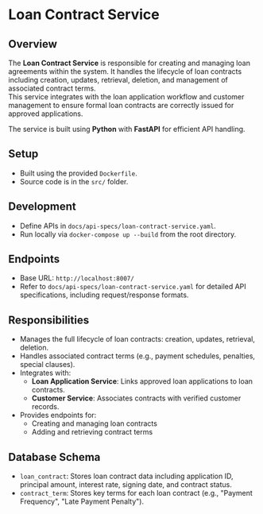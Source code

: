 # Loan Contract Service

## Overview
The **Loan Contract Service** is responsible for creating and managing loan agreements within the system. It handles the lifecycle of loan contracts including creation, updates, retrieval, deletion, and management of associated contract terms.  
This service integrates with the loan application workflow and customer management to ensure formal loan contracts are correctly issued for approved applications.

The service is built using **Python** with **FastAPI** for efficient API handling.

## Setup
- Built using the provided `Dockerfile`.
- Source code is in the `src/` folder.

## Development
- Define APIs in `docs/api-specs/loan-contract-service.yaml`.
- Run locally via `docker-compose up --build` from the root directory.

## Endpoints
- Base URL: `http://localhost:8007/`
- Refer to `docs/api-specs/loan-contract-service.yaml` for detailed API specifications, including request/response formats.

## Responsibilities
- Manages the full lifecycle of loan contracts: creation, updates, retrieval, deletion.
- Handles associated contract terms (e.g., payment schedules, penalties, special clauses).
- Integrates with:
    - **Loan Application Service**: Links approved loan applications to loan contracts.
    - **Customer Service**: Associates contracts with verified customer records.
- Provides endpoints for:
    - Creating and managing loan contracts
    - Adding and retrieving contract terms

## Database Schema
- `loan_contract`: Stores loan contract data including application ID, principal amount, interest rate, signing date, and contract status.
- `contract_term`: Stores key terms for each loan contract (e.g., "Payment Frequency", "Late Payment Penalty").
